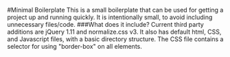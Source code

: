 #Minimal Boilerplate
This is a small boilerplate that can be used for getting a project up and running quickly. It is intentionally small, to avoid including unnecessary files/code.
###What does it include?
Current third party additions are jQuery 1.11 and normalize.css v3.
It also has default html, CSS, and Javascript files, with a basic directory structure. The CSS file contains a selector for using "border-box" on all elements.